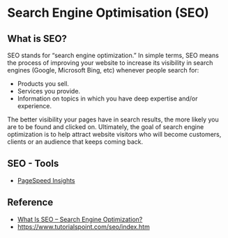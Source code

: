 # Search Engine Optimisation (SEO)

## What is SEO?
SEO stands for “search engine optimization.” In simple terms, SEO means the process of improving your website to increase its visibility in search engines (Google, Microsoft Bing, etc) whenever people search for:
- Products you sell.
- Services you provide.
- Information on topics in which you have deep expertise and/or experience.

The better visibility your pages have in search results, the more likely you are to be found and clicked on. Ultimately, the goal of search engine optimization is to help attract website visitors who will become customers, clients or an audience that keeps coming back.



## SEO - Tools
* [PageSpeed Insights](https://pagespeed.web.dev/?utm_source=psi&utm_medium=redirect)




## Reference
* [What Is SEO – Search Engine Optimization?](https://searchengineland.com/guide/what-is-seo)
* https://www.tutorialspoint.com/seo/index.htm